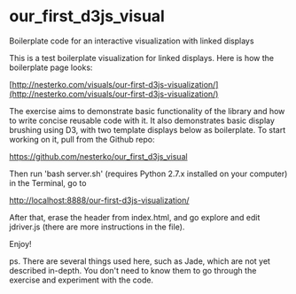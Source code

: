 our_first_d3js_visual
=====================

Boilerplate code for an interactive visualization with linked displays

This is a test boilerplate visualization for linked displays. Here is how the boilerplate page looks:

[http://nesterko.com/visuals/our-first-d3js-visualization/](http://nesterko.com/visuals/our-first-d3js-visualization/)

The exercise aims to demonstrate basic functionality of the library and how to write concise reusable code with it. It also demonstrates basic display brushing using D3, with two template displays below as boilerplate. To start working on it, pull from the Github repo:

https://github.com/nesterko/our_first_d3js_visual

Then run 'bash server.sh' (requires Python 2.7.x installed on your computer) in the Terminal, go to 

[http://localhost:8888/our-first-d3js-visualization/](http://localhost:8888/our-first-d3js-visualization/)

After that, erase the header from index.html, and go explore and edit jdriver.js (there are more instructions in the file).

Enjoy!

ps. There are several things used here, such as Jade, which are not yet described in-depth.
You don't need to know them to go through the exercise and experiment with the code.
